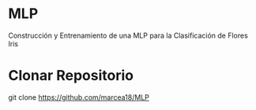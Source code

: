 # MLP
Construcción y Entrenamiento de una MLP para la Clasificación de Flores Iris

# Clonar Repositorio
git clone https://github.com/marcea18/MLP
